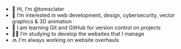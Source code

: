 - 👋 Hi, I’m @tomsclater
- 👀 I’m interested in web development, design, cybersecurity, vector graphics & 3D animation
- 🌿 I am learning Git and GitHub for version control on projects
- 👨‍💻 I’m studying to develop the websites that I manage
- 🔜 I'm always working on website overhauls
<!---
tomsclater/tomsclater is a ✨ special ✨ repository because its `README.md` (this file) appears on your GitHub profile.
You can click the Preview link to take a look at your changes.
--->

